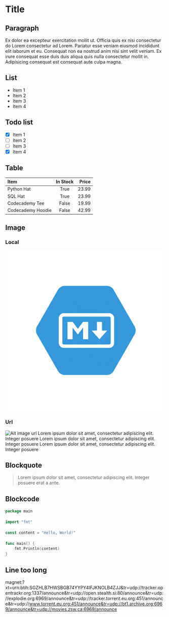 # Title
## Paragraph
Ex dolor ea excepteur exercitation mollit ut. Officia quis ex nisi consectetur do Lorem consectetur ad Lorem. Pariatur esse veniam eiusmod incididunt elit laborum et eu. Consequat non ea nostrud anim nisi sint velit veniam. Ex irure consequat esse duis duis aliqua quis nulla consectetur mollit in. Adipisicing consequat est consequat aute culpa magna.

## List
- Item 1
- Item 2
- Item 3
- Item 4

## Todo list
- [x] Item 1
- [ ] Item 2
- [ ] Item 3
- [x] Item 4

## Table
| Item              | In Stock | Price |
| :---------------- | :------: | ----: |
| Python Hat        |   True   | 23.99 |
| SQL Hat           |   True   | 23.99 |
| Codecademy Tee    |  False   | 19.99 |
| Codecademy Hoodie |  False   | 42.99 |

## Image
### Local
![Alt image local](./image.png)
### Url
![Alt image url](https://e7.pngegg.com/pngimages/963/116/png-clipart-markdown-logo-icons-logos-emojis-tech-companies.png)
Lorem ipsum dolor sit amet, consectetur adipiscing elit. Integer posuere Lorem ipsum dolor sit amet, consectetur adipiscing elit. Integer posuere Lorem ipsum dolor sit amet, consectetur adipiscing elit. Integer posuere
## Blockquote
> Lorem ipsum dolor sit amet, consectetur adipiscing elit. Integer posuere erat a ante.

## Blockcode
```go
package main

import "fmt"

const content = "Hello, World!"

func main() {
	fmt.Println(content)
}
```

## Line too long
magnet:?xt=urn:btih:SGZHLB7HWSBGB74YYPY4IFJKNOLB4ZJJ&tr=udp://tracker.opentrackr.org:1337/announce&tr=udp://open.stealth.si:80/announce&tr=udp://explodie.org:6969/announce&tr=udp://tracker.torrent.eu.org:451/announce&tr=udp://www.torrent.eu.org:451/announce&tr=udp://bt1.archive.org:6969/announce&tr=udp://movies.zsw.ca:6969/announce